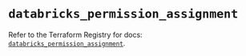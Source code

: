 # `databricks_permission_assignment`

Refer to the Terraform Registry for docs: [`databricks_permission_assignment`](https://registry.terraform.io/providers/databricks/databricks/1.91.0/docs/resources/permission_assignment).
